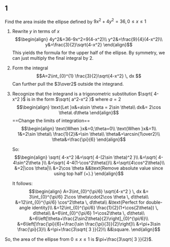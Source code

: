## 1
Find the area inside the ellipse defined by $9x^2+4y^2=36, 0\le x\le 1$

1. Rewrite $y$ in terms of $x$
	$$\begin{align}
	4y^2&=36-9x^2=9(4-x^2)\\
	y^2&=\frac{9}{4}(4-x^2)\\
	y&=\frac{3}{2}\sqrt{4-x^2}
	\end{align}$$
	This yields the formula for the upper half of the ellipse. By symmetry, we can just multiply the final integral by 2.

2. Form the integral
	$$A=2\int_{0}^{1} \frac{3}{2}\sqrt{4-x^2} \, dx $$
	Can further pull the $3\over2$ outside the integrand.

3. Recognize that the integrand is a trigonometric substitution
	$\sqrt{ 4-x^2 }$ is in the form $\sqrt{ a^2-x^2 }$ where $a=2$
	$$\begin{align}
	\text{Let }x&=a\sin \theta = 2\sin \theta\\
	dx&= 2\cos \theta\  d\theta
	\end{align}$$
	==Change the limits of integration==
	$$\begin{align}
	\text{When }x&=0,\theta=0\\
	\text{When }x&=1\\
	1&=2\sin \theta\\
	\frac{1}{2}&=\sin \theta\\
	\theta&=\arcsin{1\over2}\\
	\theta&=\frac{\pi}{6}
	\end{align}$$

	So:
	$$\begin{align}
	\sqrt{ 4-x^2 }&=\sqrt{ 4-(2\sin \theta)^2 }\\
	&=\sqrt{ 4-4\sin^2\theta }\\
	&=\sqrt{ 4-4(1-\cos^2\theta)}\\
	&=\sqrt{4\cos^2\theta}\\
	&=2|\cos \theta|\\
	&=2\cos \theta &&\text{Remove absolute value since using top half (+).}
	\end{align}$$
	
	It follows:
	$$\begin{align}
	A=3\int_{0}^{\pi/6} \sqrt{4-x^2 } \, dx &=  3\int_{0}^{\pi/6} 2\cos \theta\cdot2\cos \theta  \, d\theta\\
	&=12\int_{0}^{\pi/6} \cos^2\theta \, d\theta\\
	&\text{Perfect for double-angle identity}\\
	&=12\int_{0}^{\pi/6} \frac{1}{2}(1+\cos{2\theta}) \, d\theta\\
	&=6\int_{0}^{\pi/6} 1+\cos2\theta \, d\theta\\
	&=6\left[\theta+\frac{2\sin2\theta}{2}\right]_{0}^{\pi/6}\\
	&=6\left[\frac{\pi}{6}+\frac{\sin \frac{\pi}{3}}{2}\right]\\
	&=\pi+3\sin \frac{\pi}{3}\\
	&=\pi+\frac{3\sqrt{ 3 }}{2}\\
	&&\square.
	\end{align}$$


So, the area of the ellipse from $0\le x\le 1$ is $\pi+\frac{3\sqrt{ 3 }}{2}$.

